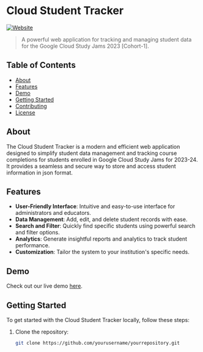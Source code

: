 # Cloud Student Tracker

[![Website](https://img.shields.io/website?url=https://cloud-student-tracker.web.app/)](https://cloud-student-tracker.web.app/)


> A powerful web application for tracking and managing student data for the Google Cloud Study Jams 2023 [Cohort-1].

## Table of Contents

- [About](#about)
- [Features](#features)
- [Demo](#demo)
- [Getting Started](#getting-started)
- [Contributing](#contributing)
- [License](#license)

## About

The Cloud Student Tracker is a modern and efficient web application designed to simplify student data management and tracking course completions for students enrolled in Google Cloud Study Jams for 2023-24. It provides a seamless and secure way to store and access student information in json format.

## Features

- **User-Friendly Interface**: Intuitive and easy-to-use interface for administrators and educators.
- **Data Management**: Add, edit, and delete student records with ease.
- **Search and Filter**: Quickly find specific students using powerful search and filter options.
- **Analytics**: Generate insightful reports and analytics to track student performance.
- **Customization**: Tailor the system to your institution's specific needs.

## Demo

Check out our live demo [here](https://cloud-student-tracker.web.app/).

## Getting Started

To get started with the Cloud Student Tracker locally, follow these steps:

1. Clone the repository:

   ```bash
   git clone https://github.com/yourusername/yourrepository.git
